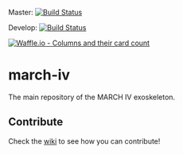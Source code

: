 Master: [![Build Status](https://travis-ci.org/project-march/march-iv.svg?branch=master)](https://travis-ci.org/project-march/march-iv)

Develop: [![Build Status](https://travis-ci.org/project-march/march-iv.svg?branch=develop)](https://travis-ci.org/project-march/march-iv)

[![Waffle.io - Columns and their card count](https://badge.waffle.io/05c8c803d71574aee0e2f9d496469757287bef68da5a6a31756bb44883abc1b8.svg?columns=all)](https://waffle.io/project-march/march-iv)
# march-iv
The main repository of the MARCH IV exoskeleton.

## Contribute ##
Check the [wiki](https://github.com/project-march/march-iv/wiki) to see how you can contribute!
